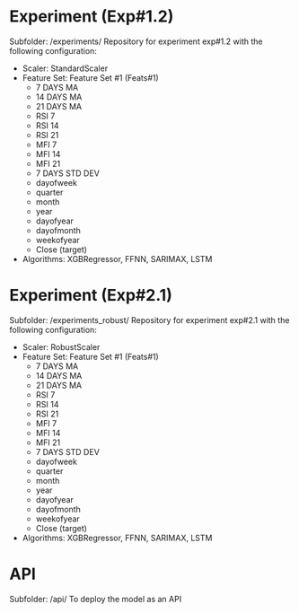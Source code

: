 # Experiment (Exp#1.2)
Subfolder: /experiments/
Repository for experiment exp#1.2 with the following configuration:
- Scaler: StandardScaler
- Feature Set: Feature Set #1 (Feats#1)
    - 7 DAYS MA
    - 14 DAYS MA
    - 21 DAYS MA
    - RSI 7
    - RSI 14
    - RSI 21
    - MFI 7
    - MFI 14
    - MFI 21
    - 7 DAYS STD DEV
    - dayofweek
    - quarter
    - month
    - year
    - dayofyear
    - dayofmonth
    - weekofyear
    - Close (target)
- Algorithms: XGBRegressor, FFNN, SARIMAX, LSTM

# Experiment (Exp#2.1)
Subfolder: /experiments_robust/
Repository for experiment exp#2.1 with the following configuration:
- Scaler: RobustScaler
- Feature Set: Feature Set #1 (Feats#1)
    - 7 DAYS MA
    - 14 DAYS MA
    - 21 DAYS MA
    - RSI 7
    - RSI 14
    - RSI 21
    - MFI 7
    - MFI 14
    - MFI 21
    - 7 DAYS STD DEV
    - dayofweek
    - quarter
    - month
    - year
    - dayofyear
    - dayofmonth
    - weekofyear
    - Close (target)
- Algorithms: XGBRegressor, FFNN, SARIMAX, LSTM

# API
Subfolder: /api/
To deploy the model as an API


